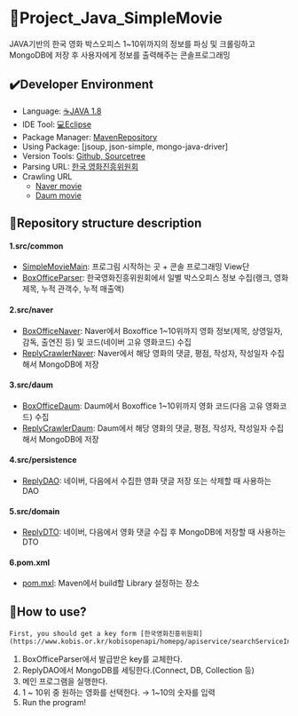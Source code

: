 # :movie_camera:Project_Java_SimpleMovie

JAVA기반의 한국 영화 박스오피스 1~10위까지의 정보를 파싱 및 크롤링하고 MongoDB에 저장 후 사용자에게 정보를 출력해주는 콘솔프로그래밍

## :heavy_check_mark:Developer Environment

  - Language: [:coffee:JAVA 1.8](https://www.oracle.com/kr/index.html)
  - IDE Tool: [:computer:Eclipse](https://www.eclipse.org/)
  - Package Manager: [MavenRepository](https://mvnrepository.com/)
  - Using Package: [jsoup, json-simple, mongo-java-driver]
  - Version Tools: [Github, Sourcetree](https://www.sourcetreeapp.com/) 
  - Parsing URL: [한국 영화진흥위원회](https://www.kobis.or.kr/kobisopenapi/homepg/apiservice/searchServiceInfo.do)
  - Crawling URL
    + [Naver movie](https://movie.naver.com/)
    + [Daum movie](https://movie.daum.net/main/new#slide-1-0)

## :floppy_disk:Repository structure description
#### 1.src/common
  - [SimpleMovieMain](): 프로그림 시작하는 곳 + 콘솔 프로그래밍 View단
  - [BoxOfficeParser](): 한국영화진흥위원회에서 일별 박스오피스 정보 수집(랭크, 영화제목, 누적 관객수, 누적 매출액)
#### 2.src/naver
  - [BoxOfficeNaver](): Naver에서 Boxoffice 1~10위까지 영화 정보(제목, 상영일자, 감독, 출연진 등) 및 코드(네이버 고유 영화코드) 수집
  - [ReplyCrawlerNaver](): Naver에서 해당 영화의 댓글, 평점, 작성자, 작성일자 수집해서 MongoDB에 저장
#### 3.src/daum
  - [BoxOfficeDaum](): Daum에서 Boxoffice 1~10위까지 영화 코드(다음 고유 영화코드) 수집
  - [ReplyCrawlerDaum](): Daum에서 해당 영화의 댓글, 평점, 작성자, 작성일자 수집해서 MongoDB에 저장
#### 4.src/persistence
  - [ReplyDAO](): 네이버, 다음에서 수집한 영화 댓글 저장 또는 삭제할 때 사용하는 DAO
#### 5.src/domain
  - [ReplyDTO](): 네이버, 다음에서 영화 댓글 수집 후 MongoDB에 저장할 때 사용하는 DTO
#### 6.pom.xml
  - [pom.mxl](): Maven에서 build할 Library 설정하는 장소
  
## :speech_balloon:How to use?

    First, you should get a key form [한국영화진흥위원회](https://www.kobis.or.kr/kobisopenapi/homepg/apiservice/searchServiceInfo.do).
    
1. BoxOfficeParser에서 발급받은 key를 교체한다.
2. ReplyDAO에서 MongoDB를 세팅한다.(Connect, DB, Collection 등)
3. 메인 프로그램을 실행한다.
4. 1 ~ 10위 중 원하는 영화를 선택한다. → 1~10의 숫자를 입력
5. Run the program!
